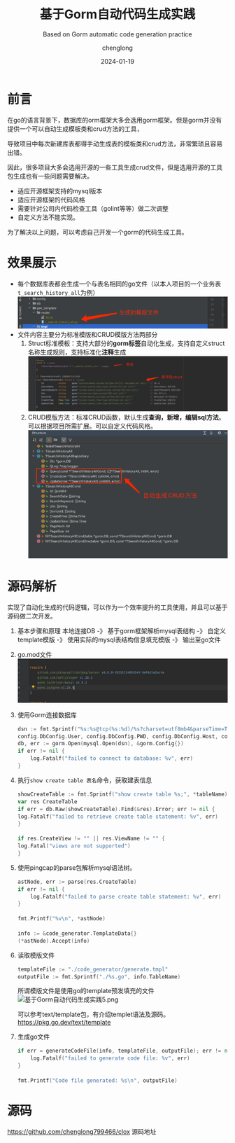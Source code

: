 ﻿---
layout:     post
title:      基于Gorm自动代码生成实践
subtitle:   Based on Gorm automatic code generation practice
date:       2024-01-19
author:     chenglong
header-img: img/post-bg-ios9-web.jpg
catalog: true
tags:

- Mysql
- Golang

---

# 前言

在go的语言背景下，数据库的orm框架大多会选用gorm框架。但是gorm并没有提供一个可以自动生成模板类和crud方法的工具，

导致项目中每次新建库表都得手动生成表的模板类和crud方法，非常繁琐且容易出错。

因此，很多项目大多会选用开源的一些工具生成crud文件，但是选用开源的工具包生成也有一些问题需要解决。

- 适应开源框架支持的mysql版本
- 适应开源框架的代码风格
- 需要针对公司内代码检查工具（golint等等）做二次调整
- 自定义方法不能实现。

为了解决以上问题，可以考虑自己开发一个gorm的代码生成工具。

# 效果展示

- 每个数据库表都会生成一个与表名相同的go文件（以本人项目的一个业务表`t_search_history_all`为例）
    ![基于Gorm自动代码生成实践01.png](..%2Fimg%2F%E5%9F%BA%E4%BA%8EGorm%E8%87%AA%E5%8A%A8%E4%BB%A3%E7%A0%81%E7%94%9F%E6%88%90%E5%AE%9E%E8%B7%B501.png)
- 文件内容主要分为标准模版和CRUD模版方法两部分
    1. Struct标准模板：支持大部分的**gorm标签**自动化生成，支持自定义struct名称生成规则，支持标准化**注释**生成
       ![基于Gorm自动代码生成实践02.png](..%2Fimg%2F%E5%9F%BA%E4%BA%8EGorm%E8%87%AA%E5%8A%A8%E4%BB%A3%E7%A0%81%E7%94%9F%E6%88%90%E5%AE%9E%E8%B7%B502.png)
    2. CRUD模版方法：标准CRUD函数，默认生成**查询，新增，编辑sql方法**。可以根据项目所需扩展。可以自定义代码风格。
       ![基于Gorm自动代码生成实践03.png](..%2Fimg%2F%E5%9F%BA%E4%BA%8EGorm%E8%87%AA%E5%8A%A8%E4%BB%A3%E7%A0%81%E7%94%9F%E6%88%90%E5%AE%9E%E8%B7%B503.png)

# 源码解析

实现了自动化生成的代码逻辑，可以作为一个效率提升的工具使用，并且可以基于源码做二次开发。

1. 基本步骤和原理
   本地连接DB -》 基于gorm框架解析mysql表结构 -》 自定义template模版 -》 使用实际的mysql表结构信息填充模版 -》 输出至go文件
2. go.mod文件
   ![基于Gorm自动代码生成实践04.png](..%2Fimg%2F%E5%9F%BA%E4%BA%8EGorm%E8%87%AA%E5%8A%A8%E4%BB%A3%E7%A0%81%E7%94%9F%E6%88%90%E5%AE%9E%E8%B7%B504.png)
3. 使用Gorm连接数据库

    ```go
    dsn := fmt.Sprintf("%s:%s@tcp(%s:%d)/%s?charset=utf8mb4&parseTime=True&loc=Local",
    config.DbConfig.User, config.DbConfig.PWD, config.DbConfig.Host, config.DbConfig.Port, config.DbConfig.DataBase)
	db, err := gorm.Open(mysql.Open(dsn), &gorm.Config{})
    if err != nil {
        log.Fatalf("failed to connect to database: %v", err)
    }
    ```
4. 执行`show create table 表名`命令，获取建表信息

   ```go
   showCreateTable := fmt.Sprintf("show create table %s;", *tableName)
   var res CreateTable
   if err = db.Raw(showCreateTable).Find(&res).Error; err != nil {
   log.Fatalf("failed to retrieve create table statement: %v", err)
   }

   if res.CreateView != "" || res.ViewName != "" {
   log.Fatal("views are not supported")
   }
   ```

5. 使用pingcap的parse包解析mysql语法树。

    ```go
	astNode, err := parse(res.CreateTable)
	if err != nil {
		log.Fatalf("failed to parse create table statement: %v", err)
	}

	fmt.Printf("%v\n", *astNode)

	info := &code_generator.TemplateData{}
	(*astNode).Accept(info)
    ```

6. 读取模版文件

    ```go
    templateFile := "./code_generator/generate.tmpl"
    outputFile := fmt.Sprintf("./%s.go", info.TableName)
    ```

   所谓模版文件是使用go的template预发填充的文件
   ![基于Gorm自动代码生成实践5.png](..%2Fimg%2F%E5%9F%BA%E4%BA%8EGorm%E8%87%AA%E5%8A%A8%E4%BB%A3%E7%A0%81%E7%94%9F%E6%88%90%E5%AE%9E%E8%B7%B55.png)

   可以参考text/template包，有介绍templet语法及源码。https://pkg.go.dev/text/template

7. 生成go文件

    ```go
    if err = generateCodeFile(info, templateFile, outputFile); err != nil {
		log.Fatalf("failed to generate code file: %v", err)
	}

	fmt.Printf("Code file generated: %s\n", outputFile)
    ```

# 源码

https://github.com/chenglong799466/clox 源码地址
    




